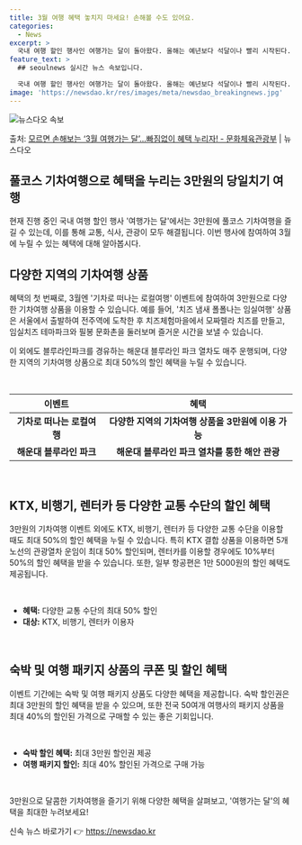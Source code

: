 ```yaml
---
title: 3월 여행 혜택 놓치지 마세요! 손해볼 수도 있어요.
categories:
  - News
excerpt: >
  국내 여행 할인 행사인 여행가는 달이 돌아왔다. 올해는 예년보다 석달이나 빨리 시작된다. 위축된 경기를 살리…
feature_text: >
  ## seoulnews 실시간 뉴스 속보입니다.

  국내 여행 할인 행사인 여행가는 달이 돌아왔다. 올해는 예년보다 석달이나 빨리 시작된다. 위축된 경기를 살리…
image: 'https://newsdao.kr/res/images/meta/newsdao_breakingnews.jpg'
---
```


![뉴스다오 속보](https://newsdao.kr/res/images/meta/newsdao_breakingnews.jpg)

<p>출처: <a href="https://newsdao.kr/3238" rel="dofollow">모르면 손해보는 ‘3월 여행가는 달’…빠짐없이 혜택 누리자! - 문화체육관광부</a> | 뉴스다오</p>

<h2>풀코스 기차여행으로 혜택을 누리는 3만원의 당일치기 여행</h2>

현재 진행 중인 국내 여행 할인 행사 '여행가는 달'에서는 3만원에 풀코스 기차여행을 즐길 수 있는데, 이를 통해 교통, 식사, 관광이 모두 해결됩니다. 이번 행사에 참여하여 3월에 누릴 수 있는 혜택에 대해 알아봅시다.

<h2 data-ke-size="size26">다양한 지역의 기차여행 상품</h2>

혜택의 첫 번째로, 3월엔 '기차로 떠나는 로컬여행' 이벤트에 참여하여 3만원으로 다양한 기차여행 상품을 이용할 수 있습니다. 예를 들어, '치즈 냄새 폴폴나는 임실여행' 상품은 서울에서 출발하여 전주역에 도착한 후 치즈체험마을에서 모짜렐라 치즈를 만들고, 임실치즈 테마파크와 필봉 문화촌을 둘러보며 즐거운 시간을 보낼 수 있습니다.

이 외에도 블루라인파크를 경유하는 해운대 블루라인 파크 열차도 매주 운행되며, 다양한 지역의 기차여행 상품으로 최대 50%의 할인 혜택을 누릴 수 있습니다.

<p data-ke-size="size16">&nbsp;</p>

<table>
<thead>
<tr>
<th><b>이벤트</b></th>
<th><b>혜택</b></th>
</tr>
</thead>
<tbody>
<tr>
<td style="text-align: center; height: 17px;"><b>기차로 떠나는 로컬여행</b></td>
<td style="text-align: center; height: 17px;"><b>다양한 지역의 기차여행 상품을 3만원에 이용 가능</b></td>
</tr>
<tr>
<td style="text-align: center; height: 17px;"><b>해운대 블루라인 파크</b></td>
<td style="text-align: center; height: 17px;"><b>해운대 블루라인 파크 열차를 통한 해안 관광</b></td>
</tr>
</tbody>
</table>

<p data-ke-size="size16">&nbsp;</p>

<h2 data-ke-size="size26">KTX, 비행기, 렌터카 등 다양한 교통 수단의 할인 혜택</h2>

3만원의 기차여행 이벤트 외에도 KTX, 비행기, 렌터카 등 다양한 교통 수단을 이용할 때도 최대 50%의 할인 혜택을 누릴 수 있습니다. 특히 KTX 결합 상품을 이용하면 5개 노선의 관광열차 운임이 최대 50% 할인되며, 렌터카를 이용할 경우에도 10%부터 50%의 할인 혜택을 받을 수 있습니다. 또한, 일부 항공편은 1만 5000원의 할인 혜택도 제공됩니다.

<p data-ke-size="size16">&nbsp;</p>

<ul>
<li><b>혜택:</b> 다양한 교통 수단의 최대 50% 할인</li>
<li><b>대상:</b> KTX, 비행기, 렌터카 이용자</li>
</ul>

<p data-ke-size="size16">&nbsp;</p>

<h2 data-ke-size="size26">숙박 및 여행 패키지 상품의 쿠폰 및 할인 혜택</h2>

이벤트 기간에는 숙박 및 여행 패키지 상품도 다양한 혜택을 제공합니다. 숙박 할인권은 최대 3만원의 할인 혜택을 받을 수 있으며, 또한 전국 50여개 여행사의 패키지 상품을 최대 40%의 할인된 가격으로 구매할 수 있는 좋은 기회입니다.

<p data-ke-size="size16">&nbsp;</p>

<ul>
<li><b>숙박 할인 혜택:</b> 최대 3만원 할인권 제공</li>
<li><b>여행 패키지 할인:</b> 최대 40% 할인된 가격으로 구매 가능</li>
</ul>

<p data-ke-size="size16">&nbsp;</p>

3만원으로 달콤한 기차여행을 즐기기 위해 다양한 혜택을 살펴보고, '여행가는 달'의 혜택을 최대한 누려보세요! 

신속 뉴스 바로가기 👉 <a href="https://newsdao.kr" rel="dofollow">https://newsdao.kr</a>


